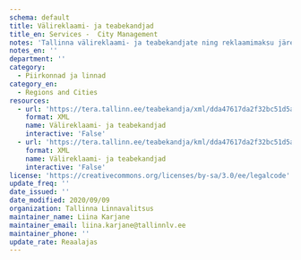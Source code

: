 ```yaml
---
schema: default
title: Välireklaami- ja teabekandjad
title_en: Services -  City Management
notes: 'Tallinna välireklaami- ja teabekandjate ning reklaamimaksu järelevalveliste menetluste andmekogus registreeritud välireklaami- ja teabekandjad. Iga otsingutulemuse kohta on unikaalne XML ja KML komplekt'
notes_en: ''
department: ''
category:
  - Piirkonnad ja linnad
category_en:
  - Regions and Cities
resources:
  - url: 'https://tera.tallinn.ee/teabekandja/xml/dda47617da2f32bc51d5a6b2ab6f156d'
    format: XML
    name: Välireklaami- ja teabekandjad
    interactive: 'False'
  - url: 'https://tera.tallinn.ee/teabekandja/kml/dda47617da2f32bc51d5a6b2ab6f156d'
    format: XML
    name: Välireklaami- ja teabekandjad
    interactive: 'False'
license: 'https://creativecommons.org/licenses/by-sa/3.0/ee/legalcode'
update_freq: ''
date_issued: ''
date_modified: 2020/09/09
organization: Tallinna Linnavalitsus
maintainer_name: Liina Karjane
maintainer_email: liina.karjane@tallinnlv.ee
maintainer_phone: ''
update_rate: Reaalajas
---
```

